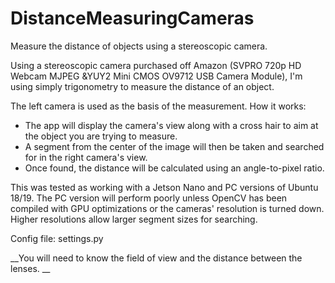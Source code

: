 # DistanceMeasuringCameras
Measure the distance of objects using a stereoscopic camera.

Using a stereoscopic camera purchased off Amazon (SVPRO 720p HD Webcam MJPEG &YUY2 Mini CMOS OV9712 USB Camera Module), I'm using simply trigonometry to measure the distance of an object.

The left camera is used as the basis of the measurement. How it works:

* The app will display the camera's view along with a cross hair to aim at the object you are trying to measure.  
* A segment from the center of the image will then be taken and searched for in the right camera's view.  
* Once found, the distance will be calculated using an angle-to-pixel ratio.

This was tested as working with a Jetson Nano and PC versions of Ubuntu 18/19.  The PC version will perform poorly unless OpenCV has been compiled with GPU optimizations or the cameras' resolution is turned down.  Higher resolutions allow larger segment sizes for searching.

Config file: settings.py

__You will need to know the field of view and the distance between the lenses.  __
